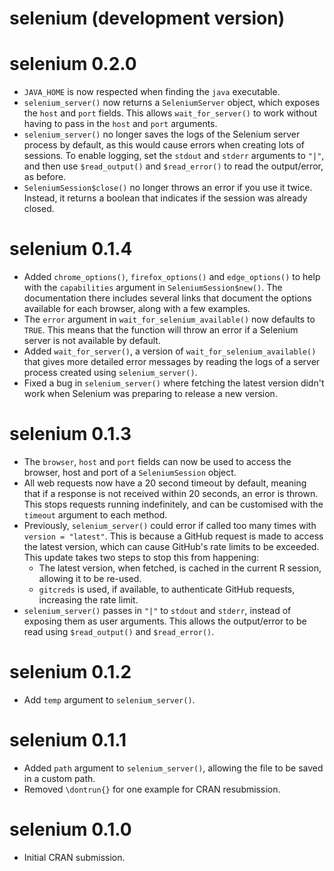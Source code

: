 # selenium (development version)

# selenium 0.2.0

- `JAVA_HOME` is now respected when finding the `java` executable.
- `selenium_server()` now returns a `SeleniumServer` object, which exposes the
  `host` and `port` fields. This allows `wait_for_server()` to work without
  having to pass in the `host` and `port` arguments.
- `selenium_server()` no longer saves the logs of the Selenium server process
  by default, as this would cause errors when creating lots of sessions. To
  enable logging, set the `stdout` and `stderr` arguments to `"|"`, and then
  use `$read_output()` and `$read_error()` to read the output/error, as before.
- `SeleniumSession$close()` no longer throws an error if you use it twice.
  Instead, it returns a boolean that indicates if the session was already
  closed.

# selenium 0.1.4

- Added `chrome_options()`, `firefox_options()` and `edge_options()` to help
  with the `capabilities` argument in `SeleniumSession$new()`. The documentation
  there includes several links that document the options available for each
  browser, along with a few examples.
- The `error` argument in `wait_for_selenium_available()` now defaults to
  `TRUE`. This means that the function will throw an error if a Selenium server
  is not available by default.
- Added `wait_for_server()`, a version of `wait_for_selenium_available()` that
  gives more detailed error messages by reading the logs of a server process
  created using `selenium_server()`.
- Fixed a bug in `selenium_server()` where fetching the latest version
  didn't work when Selenium was preparing to release a new version.

# selenium 0.1.3

- The `browser`, `host` and `port` fields can now be used to access the browser,
  host and port of a `SeleniumSession` object.
- All web requests now have a 20 second timeout by default, meaning that if a
  response is not received within 20 seconds, an error is thrown. This stops
  requests running indefinitely, and can be customised with the `timeout`
  argument to each method.
- Previously, `selenium_server()` could error if called too many times with
  `version = "latest"`. This is because a GitHub request is made to access
  the latest version, which can cause GitHub's rate limits to be exceeded.
  This update takes two steps to stop this from happening:
  - The latest version, when fetched, is cached in the current R session,
    allowing it to be re-used.
  - `gitcreds` is used, if available, to authenticate GitHub requests,
    increasing the rate limit.
- `selenium_server()` passes in `"|"` to `stdout` and `stderr`, instead of
  exposing them as user arguments. This allows the output/error to be read
  using `$read_output()` and `$read_error()`.

# selenium 0.1.2

- Add `temp` argument to `selenium_server()`.

# selenium 0.1.1

- Added `path` argument to `selenium_server()`, allowing the file to be
  saved in a custom path.
- Removed `\dontrun{}` for one example for CRAN resubmission.

# selenium 0.1.0

- Initial CRAN submission.
